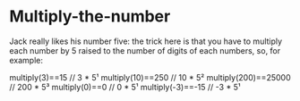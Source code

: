# Multiply-the-number

Jack really likes his number five: the trick here is that you have to multiply each number by 5 raised to the number of digits of each numbers, so, for example:

multiply(3)==15 // 3 * 5¹
multiply(10)==250 // 10 * 5²
multiply(200)==25000 // 200 * 5³
multiply(0)==0 // 0 * 5¹
multiply(-3)==-15 // -3 * 5¹
